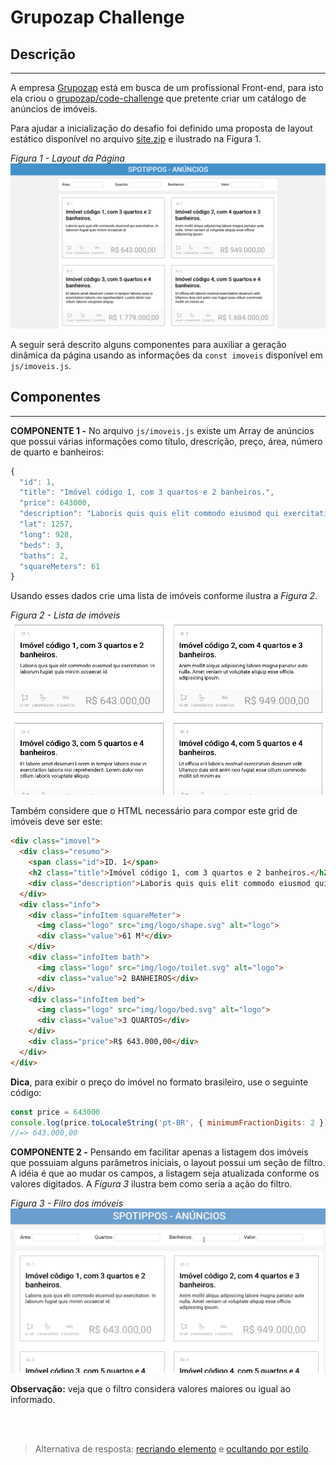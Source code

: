 # Grupozap Challenge

## Descrição
---

A empresa [Grupozap](https://www.grupozap.com) está em busca de um profissional Front-end, para isto ela criou o [grupozap/code-challenge](https://github.com/grupozap/code-challenge/blob/master/frontend.md) que pretente criar um catálogo de anúncios de imóveis.

Para ajudar a inicialização do desafio foi definido uma proposta de layout estático disponível no arquivo [site.zip](site.zip) e ilustrado na Figura 1.

*Figura 1 - Layout da Página*
![Layout da Página](assets/layout.png)

A seguir será descrito alguns componentes para auxiliar a geração dinâmica da página usando as informações da `const imoveis` disponível em `js/imoveis.js`.

## Componentes
---

**COMPONENTE 1 -** No arquivo `js/imoveis.js` existe um Array de anúncios que possui várias informações como título, drescrição, preço, área, número de quarto e banheiros:

```js
{
  "id": 1,
  "title": "Imóvel código 1, com 3 quartos e 2 banheiros.",
  "price": 643000,
  "description": "Laboris quis quis elit commodo eiusmod qui exercitation. In laborum fugiat quis minim occaecat id.",
  "lat": 1257,
  "long": 928,
  "beds": 3,
  "baths": 2,
  "squareMeters": 61
}
```

Usando esses dados crie uma lista de imóveis conforme ilustra a *Figura 2*.

*Figura 2 - Lista de imóveis*<br>
![Lista de imóveis](assets/imoveis.png)

Também considere que o HTML necessário para compor este grid de imóveis deve ser este:

```html
<div class="imovel">
  <div class="resumo">
    <span class="id">ID. 1</span>
    <h2 class="title">Imóvel código 1, com 3 quartos e 2 banheiros.</h2>
    <div class="description">Laboris quis quis elit commodo eiusmod qui exercitation. In laborum fugiat quis minim occaecat id.</div>
  </div>
  <div class="info">
    <div class="infoItem squareMeter">
      <img class="logo" src="img/logo/shape.svg" alt="logo">
      <div class="value">61 M²</div>
    </div>
    <div class="infoItem bath">
      <img class="logo" src="img/logo/toilet.svg" alt="logo">
      <div class="value">2 BANHEIROS</div>
    </div>
    <div class="infoItem bed">
      <img class="logo" src="img/logo/bed.svg" alt="logo">
      <div class="value">3 QUARTOS</div>
    </div>
    <div class="price">R$ 643.000,00</div>
  </div>
</div>
```

**Dica**, para exibir o preço do imóvel no formato brasileiro, use o seguinte código:

```js
const price = 643000
console.log(price.toLocaleString('pt-BR', { minimumFractionDigits: 2 }))
//=> 643.000,00
```

**COMPONENTE 2 -** Pensando em facilitar apenas a listagem dos imóveis que possuiam alguns parâmetros iniciais, o layout possui um seção de filtro. A idéia é que ao mudar os campos, a listagem seja atualizada conforme os valores digitados. A *Figura 3* ilustra bem como seria a ação do filtro.

*Figura 3 - Filro dos imóveis*<br>
![Filtro dos imóveis](assets/filtro.gif)

**Observação:** veja que o filtro considera valores maiores ou igual ao informado.

<br>
<br>

> Alternativa de resposta: [recriando elemento](site-response/) e [ocultando por estilo](site-response-style/).